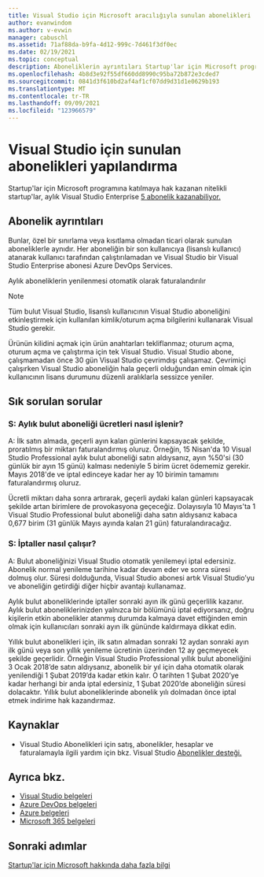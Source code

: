```yaml
---
title: Visual Studio için Microsoft aracılığıyla sunulan abonelikleri | Microsoft Docs
author: evanwindom
ms.author: v-evwin
manager: cabuschl
ms.assetid: 71af88da-b9fa-4d12-999c-7d461f3df0ec
ms.date: 02/19/2021
ms.topic: conceptual
description: Aboneliklerin ayrıntıları Startup'lar için Microsoft programı aracılığıyla sunulur.
ms.openlocfilehash: 4b8d3e92f55df660dd8990c95ba72b872e3cded7
ms.sourcegitcommit: 0841d3f610bd2af4af1cf07dd9d31d1e0629b193
ms.translationtype: MT
ms.contentlocale: tr-TR
ms.lasthandoff: 09/09/2021
ms.locfileid: "123966579"
---
```

# <a name="visual-studio-subscriptions-offered-to-startups"></a>Visual Studio için sunulan abonelikleri yapılandırma
Startup'lar için Microsoft programına katılmaya hak kazanan nitelikli startup'lar, aylık Visual Studio Enterprise [5 abonelik kazanabiliyor.](https://visualstudio.microsoft.com/vs/pricing/) 

## <a name="subscription-details"></a>Abonelik ayrıntıları 
Bunlar, özel bir sınırlama veya kısıtlama olmadan ticari olarak sunulan aboneliklerle aynıdır. Her aboneliğin bir son kullanıcıya (lisanslı kullanıcı) atanarak kullanıcı tarafından çalıştırılamadan ve Visual Studio bir Visual Studio Enterprise abonesi Azure DevOps Services.

Aylık aboneliklerin yenilenmesi otomatik olarak faturalandırılır 

> [!Note]
> Tüm bulut Visual Studio, lisanslı kullanıcının Visual Studio aboneliğini etkinleştirmek için kullanılan kimlik/oturum açma bilgilerini kullanarak Visual Studio gerekir.

Ürünün kilidini açmak için ürün anahtarları tekliflanmaz; oturum açma, oturum açma ve çalıştırma için tek Visual Studio. Visual Studio abone, çalışmamadan önce 30 gün Visual Studio çevrimdışı çalışamaz. Çevrimiçi çalışırken Visual Studio aboneliğin hala geçerli olduğundan emin olmak için kullanıcının lisans durumunu düzenli aralıklarla sessizce yeniler.

## <a name="frequently-asked-questions"></a>Sık sorulan sorular
### <a name="q-how-are-monthly-cloud-subscription-charges-processed"></a>S: Aylık bulut aboneliği ücretleri nasıl işlenir?
A: İlk satın almada, geçerli ayın kalan günlerini kapsayacak şekilde, proratılmış bir miktarı faturalandırmış oluruz. Örneğin, 15 Nisan'da 10 Visual Studio Professional aylık bulut aboneliği satın aldıysanız, ayın %50'si (30 günlük bir ayın 15 günü) kalması nedeniyle 5 birim ücret ödememiz gerekir. Mayıs 2018'de ve iptal edinceye kadar her ay 10 birimin tamamını faturalandırmış oluruz.

Ücretli miktarı daha sonra artırarak, geçerli aydaki kalan günleri kapsayacak şekilde artan birimlere de provokasyona geçeceğiz. Dolayısıyla 10 Mayıs'ta 1 Visual Studio Professional bulut aboneliği daha satın aldıysanız kabaca 0,677 birim (31 günlük Mayıs ayında kalan 21 gün) faturalandıracağız.

### <a name="q-how-do-cancellations-work"></a>S: İptaller nasıl çalışır?
A: Bulut aboneliğinizi Visual Studio otomatik yenilemeyi iptal edersiniz. Abonelik normal yenileme tarihine kadar devam eder ve sonra süresi dolmuş olur. Süresi dolduğunda, Visual Studio abonesi artık Visual Studio’yu ve aboneliğin getirdiği diğer hiçbir avantajı kullanamaz.

Aylık bulut aboneliklerinde iptaller sonraki ayın ilk günü geçerlilik kazanır. Aylık bulut aboneliklerinizden yalnızca bir bölümünü iptal ediyorsanız, doğru kişilerin etkin abonelikler atanmış durumda kalmaya davet ettiğinden emin olmak için kullanıcıları sonraki ayın ilk gününde kaldırmaya dikkat edin.

Yıllık bulut abonelikleri için, ilk satın almadan sonraki 12 aydan sonraki ayın ilk günü veya son yıllık yenileme ücretinin üzerinden 12 ay geçmeyecek şekilde geçerlidir. Örneğin Visual Studio Professional yıllık bulut aboneliğini 3 Ocak 2018’de satın aldıysanız, abonelik bir yıl için daha otomatik olarak yenilendiği 1 Şubat 2019’da kadar etkin kalır. O tarihten 1 Şubat 2020’ye kadar herhangi bir anda iptal edersiniz, 1 Şubat 2020’de aboneliğin süresi dolacaktır. Yıllık bulut aboneliklerinde abonelik yılı dolmadan önce iptal etmek indirime hak kazandırmaz.

## <a name="resources"></a>Kaynaklar
- Visual Studio Abonelikleri için satış, abonelikler, hesaplar ve faturalamayla ilgili yardım için bkz. Visual Studio [Abonelikler desteği.](https://aka.ms/vssubscriberhelp)

## <a name="see-also"></a>Ayrıca bkz.
- [Visual Studio belgeleri](/visualstudio/)
- [Azure DevOps belgeleri](/azure/devops/)
- [Azure belgeleri](/azure/)
- [Microsoft 365 belgeleri](/microsoft-365/)

## <a name="next-steps"></a>Sonraki adımlar
[Startup'lar için Microsoft hakkında daha fazla bilgi](https://startups.microsoft.com)